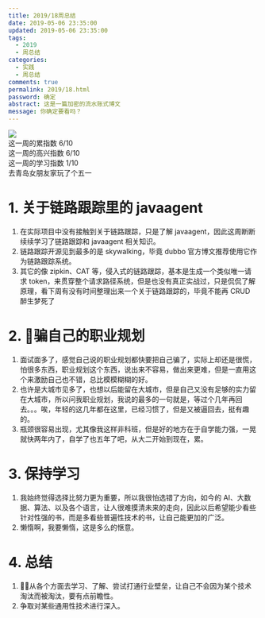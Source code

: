 ```yaml
---
title: 2019/18周总结
date: 2019-05-06 23:35:00
updated: 2019-05-06 23:35:00
tags:
  - 2019
  - 周总结
categories: 
  - 实践
  - 周总结
comments: true
permalink: 2019/18.html  
password: 确定
abstract: 这是一篇加密的流水账式博文
message: 你确定要看吗？
---
```


![][0]  
这一周的累指数 6/10  
这一周的高兴指数 6/10   
这一周的学习指数 1/10  
去青岛女朋友家玩了个五一

<!--more-->

# 1. 关于链路跟踪里的 javaagent

1. 在实际项目中没有接触到关于链路跟踪，只是了解 javaagent，因此这周断断续续学习了链路跟踪和 javaagent 相关知识。
2. 链路跟踪开源见到最多的是 skywalking，毕竟 dubbo 官方博文推荐使用它作为链路跟踪系统。
3. 其它的像 zipkin、CAT 等，侵入式的链路跟踪，基本是生成一个类似唯一请求 token，来贯穿整个请求路径系统，但是也没有真正实战过，只是侃侃了解原理，看下周有没有时间整理出来一个关于链路跟踪的，毕竟不能再 CRUD 醉生梦死了

# 2. 骗自己的职业规划

1. 面试面多了，感觉自己说的职业规划都快要把自己骗了，实际上却还是很慌，怕很多东西，职业规划这个东西，说出来不容易，做出来更难，但是一直用这个来激励自己也不错，总比模模糊糊的好。
2. 也许是大城市见多了，也想以后能留在大城市，但是自己又没有足够的实力留在大城市，所以问我职业规划，我说的最多的一句就是，等过个几年再回去。。。唉，年轻的这几年都在这里，已经习惯了，但是又被逼回去，挺有趣的。
3. 瓶颈很容易出现，尤其像我这样非科班，但是好的地方在于自学能力强，一晃就快两年内了，自学了也五年了吧，从大二开始到现在，累。

# 3. 保持学习

1. 我始终觉得选择比努力更为重要，所以我很怕选错了方向，如今的 AI、大数据、算法、以及各个语言，让人很难摸清未来的走向，因此以后希望能少看些针对性强的书，而是多看些普遍性技术的书，让自己能更加的广泛。
2. 懒惰啊，我要懒惰，这是多么的惬意。

# 4. 总结

1. 从各个方面去学习、了解、尝试打通行业壁垒，让自己不会因为某个技术淘汰而被淘汰，要有点前瞻性。
2. 争取对某些通用性技术进行深入。

[0]: https://leran2deeplearnjavawebtech.oss-cn-beijing.aliyuncs.com/background/2019-04-28%E4%B9%90%E6%89%A3%E4%B9%90%E6%89%A3.jpg